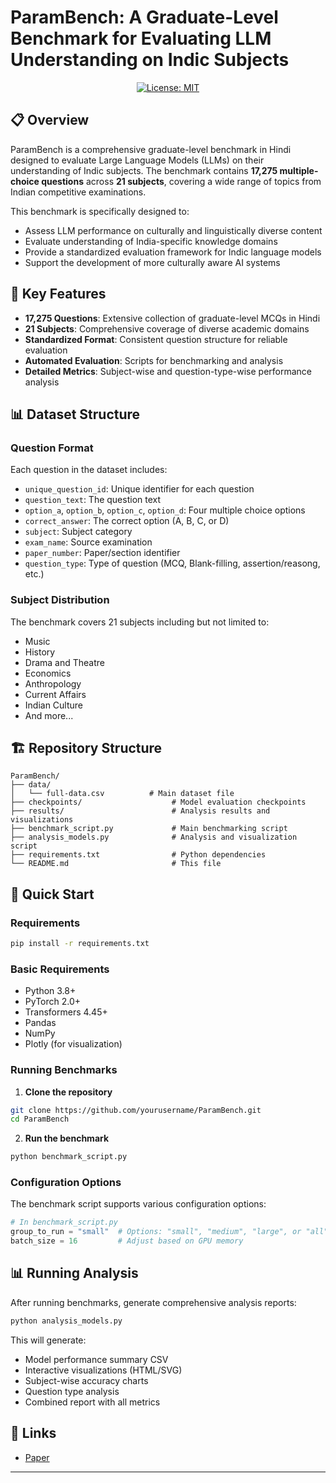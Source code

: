 # ParamBench: A Graduate-Level Benchmark for Evaluating LLM Understanding on Indic Subjects

<div align="center">

[![License: MIT](https://img.shields.io/badge/License-MIT-yellow.svg)](https://opensource.org/licenses/MIT)

</div>

## 📋 Overview

ParamBench is a comprehensive graduate-level benchmark in Hindi designed to evaluate Large Language Models (LLMs) on their understanding of Indic subjects. The benchmark contains **17,275 multiple-choice questions** across **21 subjects**, covering a wide range of topics from Indian competitive examinations.

This benchmark is specifically designed to:
- Assess LLM performance on culturally and linguistically diverse content
- Evaluate understanding of India-specific knowledge domains
- Provide a standardized evaluation framework for Indic language models
- Support the development of more culturally aware AI systems

## 🎯 Key Features

- **17,275 Questions**: Extensive collection of graduate-level MCQs in Hindi
- **21 Subjects**: Comprehensive coverage of diverse academic domains
- **Standardized Format**: Consistent question structure for reliable evaluation
- **Automated Evaluation**: Scripts for benchmarking and analysis
- **Detailed Metrics**: Subject-wise and question-type-wise performance analysis

## 📊 Dataset Structure

### Question Format
Each question in the dataset includes:
- `unique_question_id`: Unique identifier for each question
- `question_text`: The question text
- `option_a`, `option_b`, `option_c`, `option_d`: Four multiple choice options
- `correct_answer`: The correct option (A, B, C, or D)
- `subject`: Subject category
- `exam_name`: Source examination
- `paper_number`: Paper/section identifier
- `question_type`: Type of question (MCQ, Blank-filling, assertion/reasong, etc.)

### Subject Distribution
The benchmark covers 21 subjects including but not limited to:
- Music
- History
- Drama and Theatre
- Economics
- Anthropology
- Current Affairs
- Indian Culture
- And more...

## 🏗️ Repository Structure

```
ParamBench/
├── data/
│   └── full-data.csv          # Main dataset file
├── checkpoints/                    # Model evaluation checkpoints
├── results/                        # Analysis results and visualizations
├── benchmark_script.py             # Main benchmarking script
├── analysis_models.py              # Analysis and visualization script
├── requirements.txt                # Python dependencies
└── README.md                       # This file
```

## 🚀 Quick Start

### Requirements

```bash
pip install -r requirements.txt
```

### Basic Requirements
- Python 3.8+
- PyTorch 2.0+
- Transformers 4.45+
- Pandas
- NumPy
- Plotly (for visualization)

### Running Benchmarks

1. **Clone the repository**
```bash
git clone https://github.com/yourusername/ParamBench.git
cd ParamBench
```

2. **Run the benchmark**
```bash
python benchmark_script.py
```

### Configuration Options

The benchmark script supports various configuration options:

```python
# In benchmark_script.py
group_to_run = "small"  # Options: "small", "medium", "large", or "all"
batch_size = 16         # Adjust based on GPU memory
```


## 📊 Running Analysis

After running benchmarks, generate comprehensive analysis reports:

```bash
python analysis_models.py
```

This will generate:
- Model performance summary CSV
- Interactive visualizations (HTML/SVG)
- Subject-wise accuracy charts
- Question type analysis
- Combined report with all metrics

## 🔗 Links

- [Paper](https://arxiv.org/abs/2508.16185)

---
